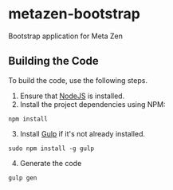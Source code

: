 # metazen-bootstrap
Bootstrap application for Meta Zen

## Building the Code

To build the code, use the following steps.

1. Ensure that [NodeJS](http://nodejs.org/) is installed.
2. Install the project dependencies using NPM:
```shell
npm install
```
3. Install [Gulp](http://gulpjs.com/) if it's not already installed.
```shell
sudo npm install -g gulp
```
4. Generate the code
```shell
gulp gen
```
